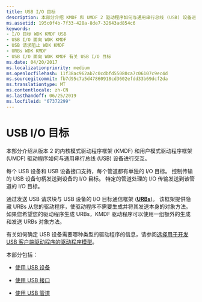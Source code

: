 ```yaml
---
title: USB I/O 目标
description: 本部分介绍 KMDF 和 UMDF 2 驱动程序如何与通用串行总线 (USB) 设备进行交互。
ms.assetid: 195c0f4b-7f33-428a-8de7-32643ad854c6
keywords:
- I/O 目标 WDK KMDF USB
- USB I/O 面向 WDK KMDF
- USB 请求阻止 WDK KMDF
- URBs WDK KMDF
- USB I/O 面向 WDK KMDF 有关 USB I/O 目标
ms.date: 04/20/2017
ms.localizationpriority: medium
ms.openlocfilehash: 11f38ac962ab7c0cdbfd55080ca7c06107c9ec4d
ms.sourcegitcommit: fb7d95c7a5d47860918cd3602efdd33b69dcf2da
ms.translationtype: MT
ms.contentlocale: zh-CN
ms.lasthandoff: 06/25/2019
ms.locfileid: "67372299"
---
```

# <a name="usb-io-targets"></a>USB I/O 目标


本部分介绍从版本 2 的内核模式驱动程序框架 (KMDF) 和用户模式驱动程序框架 (UMDF) 驱动程序如何与通用串行总线 (USB) 设备进行交互。




每个 USB 设备和 USB 设备接口支持，每个管道都有单独的 I/O 目标。 控制传输的 USB 设备句柄发送到设备的 I/O 目标。 特定的管道处理的 I/O 传输发送到该管道的 I/O 目标。

通过发送 USB 请求块与 USB 设备的 I/O 目标通信框架 ([**URBs**](https://docs.microsoft.com/windows-hardware/drivers/ddi/content/usb/ns-usb-_urb))。 该框架提供隐藏 URBs 从您的驱动程序，使驱动程序不需要生成并将其发送本身的对象方法。 如果您希望您的驱动程序生成 URBs，KMDF 驱动程序可以使用一组额外的生成和发送 URBs 对象方法。

有关如何确定 USB 设备需要哪种类型的驱动程序的信息，请参阅[选择用于开发 USB 客户端驱动程序的驱动程序模型](https://docs.microsoft.com/windows-hardware/drivers/ddi/content/index)。

本部分包括：

-   [使用 USB 设备](working-with-usb-devices.md)

-   [使用 USB 接口](working-with-usb-interfaces.md)

-   [使用 USB 管道](working-with-usb-pipes.md)

 

 





